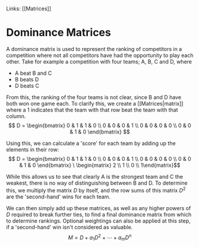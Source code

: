Links: [[Matrices]]

# Dominance Matrices

A dominance matrix is used to represent the ranking of competitors in a competition where not all competitors have had the opportunity to play each other. Take for example a competition with four teams; A, B, C and D, where
- A beat B and C
- B beats D
- D beats C

From this, the ranking of the four teams is not clear, since B and D have both won one game each. To clarify this, we create a [[Matrices|matrix]] where a 1 indicates that the team with that row beat the team with that column. 
$$ D = \begin{bmatrix} 
0 & 1 & 1 & 0 \\
0 & 0 & 0 & 1 \\
0 & 0 & 0 & 0 \\
0 & 0 & 1 & 0
\end{bmatrix} $$

Using this, we can calculate a 'score' for each team by adding up the elements in their row:
$$ D = \begin{bmatrix} 
0 & 1 & 1 & 0 \\
0 & 0 & 0 & 1 \\
0 & 0 & 0 & 0 \\
0 & 0 & 1 & 0
\end{bmatrix} \ \begin{matrix} 2 \\ 1 \\ 0 \\ 1\end{matrix}$$

While this allows us to see that clearly A is the strongest team and C the weakest, there is no way of distinguishing between B and D. To determine this, we multiply the matrix $D$ by itself, and the row sums of this matrix $D^2$ are the 'second-hand' wins for each team.

We can then simply add up these matrices, as well as any higher powers of $D$ required to break further ties, to find a final dominance matrix from which to determine rankings. Optional weightings can also be applied at this step, if a 'second-hand' win isn't considered as valuable.
$$ M = D + a_1D^2 + \cdots + a_mD^n $$